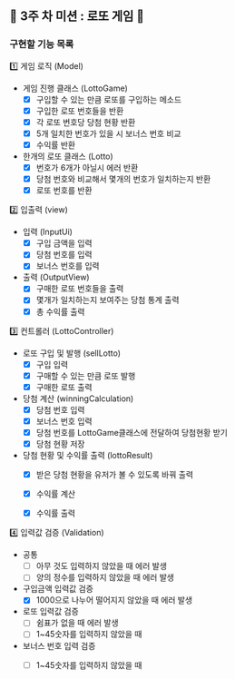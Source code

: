 

## 📌 3주 차 미션 : 로또 게임 🎰

### 구현할 기능 목록

1️⃣ 게임 로직 (Model)

- 게임 진행 클래스 (LottoGame)
    - [x] 구입할 수 있는 만큼 로또를 구입하는 메소드
    - [x] 구입한 로또 번호들을 반환
    - [x] 각 로또 번호당 당첨 현황 반환
    - [x] 5개 일치한 번호가 있을 시 보너스 번호 비교
    - [x] 수익률 반환

- 한개의 로또 클래스 (Lotto)
    - [x] 번호가 6개가 아닐시 에러 반환
    - [x] 당첨 번호와 비교해서 몇개의 번호가 일치하는지 반환
    - [x] 로또 번호를 반환

2️⃣ 입출력 (view)

-  입력 (InputUi)
    - [x] 구입 금액을 입력
    - [x] 당첨 번호를 입력
    - [x] 보너스 번호를 입력

-  출력 (OutputView)
    - [x] 구매한 로또 번호들을 출력
    - [x] 몇개가 일치하는지 보여주는 당첨 통계 출력
    - [x] 총 수익률 출력

3️⃣ 컨트롤러 (LottoController)

- 로또 구입 및 발행 (sellLotto)
    - [x] 구입 입력
    - [x] 구매할 수 있는 만큼 로또 발행
    - [x] 구매한 로또 출력

- 당첨 계산 (winningCalculation)
    - [x] 당첨 번호 입력
    - [x] 보너스 번호 입력
    - [x] 당첨 번호를 LottoGame클래스에 전달하여 당첨현황 받기
    - [x] 당첨 현황 저장
- 당첨 현황 및 수익률 출력 (lottoResult)
    - [x] 받은 당첨 현황을 유저가 볼 수 있도록 바꿔 출력
    - [x] 수익률 계산
    - [x] 수익률 출력


4️⃣ 입력값 검증 (Validation)

- 공통
    - [ ] 아무 것도 입력하지 않았을 때 에러 발생
    - [ ] 양의 정수를 입력하지 않았을 때 에러 발생

- 구입금액 입력값 검증
    - [x] 1000으로 나누어 떨어지지 않았을 때 에러 발생

- 로또 입력값 검증 
    - [ ] 쉼표가 없을 때 에러 발생
    - [ ] 1~45숫자를 입력하지 않았을 때

- 보너스 번호 입력 검증
    - [ ] 1~45숫자를 입력하지 않았을 때



